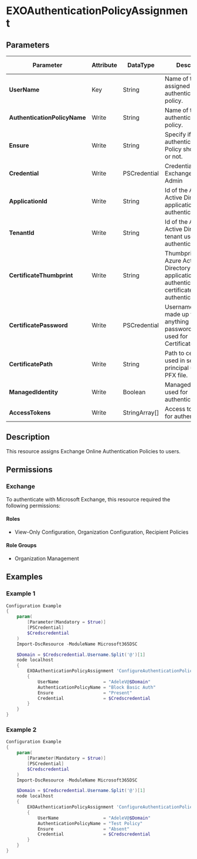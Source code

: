 ﻿# EXOAuthenticationPolicyAssignment

## Parameters

| Parameter | Attribute | DataType | Description | Allowed Values |
| --- | --- | --- | --- | --- |
| **UserName** | Key | String | Name of the user assigned to the authentication policy. | |
| **AuthenticationPolicyName** | Write | String | Name of the authentication policy. | |
| **Ensure** | Write | String | Specify if the authentication Policy should exist or not. | `Present`, `Absent` |
| **Credential** | Write | PSCredential | Credentials of the Exchange Global Admin | |
| **ApplicationId** | Write | String | Id of the Azure Active Directory application to authenticate with. | |
| **TenantId** | Write | String | Id of the Azure Active Directory tenant used for authentication. | |
| **CertificateThumbprint** | Write | String | Thumbprint of the Azure Active Directory application's authentication certificate to use for authentication. | |
| **CertificatePassword** | Write | PSCredential | Username can be made up to anything but password will be used for CertificatePassword | |
| **CertificatePath** | Write | String | Path to certificate used in service principal usually a PFX file. | |
| **ManagedIdentity** | Write | Boolean | Managed ID being used for authentication. | |
| **AccessTokens** | Write | StringArray[] | Access token used for authentication. | |

## Description

This resource assigns Exchange Online Authentication Policies to users.

## Permissions

### Exchange

To authenticate with Microsoft Exchange, this resource required the following permissions:

#### Roles

- View-Only Configuration, Organization Configuration, Recipient Policies

#### Role Groups

- Organization Management

## Examples

### Example 1


```powershell
Configuration Example
{
    param(
        [Parameter(Mandatory = $true)]
        [PSCredential]
        $Credscredential
    )
    Import-DscResource -ModuleName Microsoft365DSC

    $Domain = $Credscredential.Username.Split('@')[1]
    node localhost
    {
        EXOAuthenticationPolicyAssignment 'ConfigureAuthenticationPolicyAssignment'
        {
            UserName                 = "AdeleV@$Domain"
            AuthenticationPolicyName = "Block Basic Auth"
            Ensure                   = "Present"
            Credential               = $Credscredential
        }
    }
}
```

### Example 2


```powershell
Configuration Example
{
    param(
        [Parameter(Mandatory = $true)]
        [PSCredential]
        $Credscredential
    )
    Import-DscResource -ModuleName Microsoft365DSC

    $Domain = $Credscredential.Username.Split('@')[1]
    node localhost
    {
        EXOAuthenticationPolicyAssignment 'ConfigureAuthenticationPolicyAssignment'
        {
            UserName                 = "AdeleV@$Domain"
            AuthenticationPolicyName = "Test Policy"
            Ensure                   = "Absent"
            Credential               = $Credscredential
        }
    }
}
```

